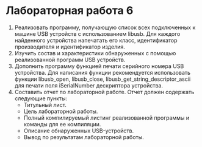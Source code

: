 # Лабораторная работа 6
1. Реализовать программу, получающую список всех подключенных к машине USB устройств с использованием libusb. Для каждого найденного устройства напечатать его класс, идентификатор производителя и идентификатор изделия.
2. Изучить состав и характеристики обнаруженных с помощью реализованной программ USB устройств.
3. Дополнить программу функцией печати серийного номера USB устройства. Для написания функции рекомендуется использовать функции libusb_open, libusb_close, libusb_get_string_descriptor_ascii для печати поля iSerialNumber дескриптора устройства.
4. Составить отчет по лабораторной работе. Отчет должен содержать следующие пункты:
   + Титульный лист.
   + Цель лабораторной работы.
   + Полный компилируемый листинг реализованной программы и команды для ее компиляции.
   + Описание обнаруженных USB-устройств.
   + Вывод по результатам лабораторной работы.
